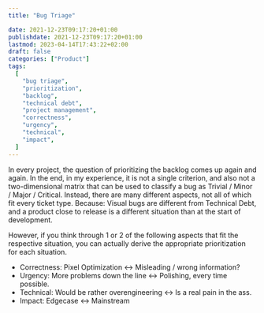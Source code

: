```yaml
---
title: "Bug Triage"

date: 2021-12-23T09:17:20+01:00
publishdate: 2021-12-23T09:17:20+01:00
lastmod: 2023-04-14T17:43:22+02:00
draft: false
categories: ["Product"]
tags:
  [
    "bug triage",
    "prioritization",
    "backlog",
    "technical debt",
    "project management",
    "correctness",
    "urgency",
    "technical",
    "impact",
  ]
---
```


In every project, the question of prioritizing the backlog comes up again and again. In the end, in my experience, it is not a single criterion, and also not a two-dimensional matrix that can be used to classify a bug as Trivial / Minor / Major / Critical. Instead, there are many different aspects, not all of which fit every ticket type. Because: Visual bugs are different from Technical Debt, and a product close to release is a different situation than at the start of development.

However, if you think through 1 or 2 of the following aspects that fit the respective situation, you can actually derive the appropriate prioritization for each situation.

- Correctness: Pixel Optimization ↔ Misleading / wrong information?
- Urgency: More problems down the line ↔ Polishing, every time possible.
- Technical: Would be rather overengineering ↔ Is a real pain in the ass.
- Impact: Edgecase ↔ Mainstream
